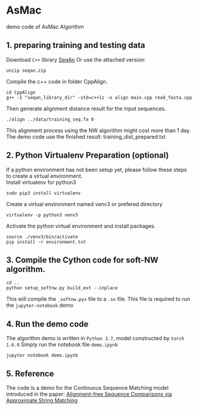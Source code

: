# AsMac
demo code of AsMac Algorithm
## 1. preparing training and testing data
Download `C++` library [SeqAn](https://github.com/seqan/seqan)
Or use the attached version:
```
unzip seqan.zip
```

Compile the c++ code in folder CppAlign.
```
cd CppAlign
g++ -I "seqan_library_dir" -std=c++1z -o align main.cpp read_fasta.cpp
```
Then generate alignment distance result for the input sequences.
```
./align ../data/training_seq.fa 0
```
This alignment process using the NW algorithm might cost more than 1 day. The demo code use the finished result: training_dist_prepared.txt

## 2. Python Virtualenv Preparation (optional)
If a python environment has not been setup yet, please follow these steps to create a virtual environment.<br />
Install virtualenv for python3
```
sudo pip3 install virtualenv
```
Create a virtual environment named venv3 or prefered directory
```
virtualenv -p python3 venv3
```
Activate the python virtual environment and install packages.
```
source ./venv3/bin/activate
pip install -r environment.txt
```


## 3. Compile the Cython code for soft-NW algorithm.
```
cd ..
python setup_softnw.py build_ext --inplace
```
This will compile the `_softnw.pyx` file to a `.so` file. This file is required to run the `jupyter-notebook` demo


## 4. Run the demo code
The algorithm demo is written in `Python 3.7`, model constructed by `torch 1.6.0`
Simply run the notebook file `demo.ipynb`
```
jupyter notebook demo.ipynb
```



## 5. Reference
The code is a demo for the Continuous Sequence Matching model introduced in the paper:
[Alignment-free Sequence Comparisons via Approximate String Matching](https://www.biorxiv.org/content/10.1101/2020.05.24.113852v3)
